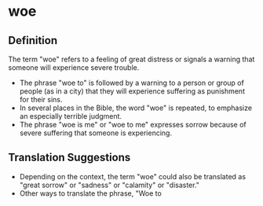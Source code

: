 # woe

## Definition

The term "woe" refers to a feeling of great distress or signals a warning that someone will experience severe trouble.

* The phrase "woe to" is followed by a warning to a person or group of people (as in a city) that they will experience suffering as punishment for their sins.
* In several places in the Bible, the word "woe" is repeated, to emphasize an especially terrible judgment.
* The phrase "woe is me" or "woe to me" expresses sorrow because of severe suffering that someone is experiencing.


## Translation Suggestions



* Depending on the context, the term "woe" could also be translated as "great sorrow" or "sadness" or "calamity" or "disaster."
* Other ways to translate the phrase, "Woe to